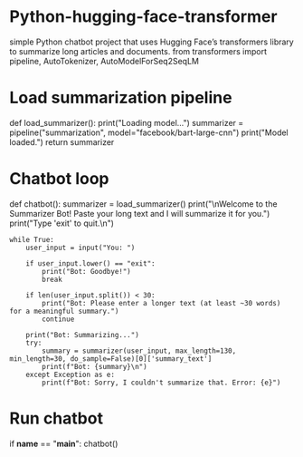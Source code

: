 # Python-hugging-face-transformer
simple Python chatbot project that uses Hugging Face’s transformers library to summarize long articles and documents.
from transformers import pipeline, AutoTokenizer, AutoModelForSeq2SeqLM

# Load summarization pipeline
def load_summarizer():
    print("Loading model...")
    summarizer = pipeline("summarization", model="facebook/bart-large-cnn")
    print("Model loaded.")
    return summarizer

# Chatbot loop
def chatbot():
    summarizer = load_summarizer()
    print("\nWelcome to the Summarizer Bot! Paste your long text and I will summarize it for you.")
    print("Type 'exit' to quit.\n")

    while True:
        user_input = input("You: ")

        if user_input.lower() == "exit":
            print("Bot: Goodbye!")
            break

        if len(user_input.split()) < 30:
            print("Bot: Please enter a longer text (at least ~30 words) for a meaningful summary.")
            continue

        print("Bot: Summarizing...")
        try:
            summary = summarizer(user_input, max_length=130, min_length=30, do_sample=False)[0]['summary_text']
            print(f"Bot: {summary}\n")
        except Exception as e:
            print(f"Bot: Sorry, I couldn't summarize that. Error: {e}")

# Run chatbot
if __name__ == "__main__":
    chatbot()
